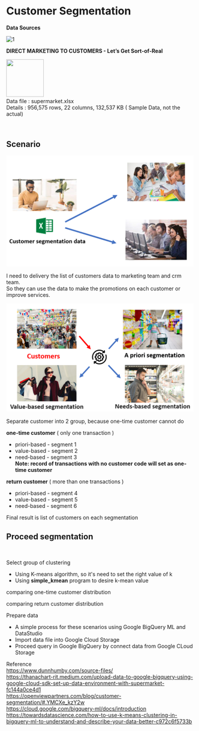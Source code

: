 <h1>Customer Segmentation</h1>



<b>Data Sources</b>
<p align="left">
<img width="367" alt="1" src="https://user-images.githubusercontent.com/5312356/120929641-fb56ae00-c713-11eb-9d10-a13e69f00b15.PNG">

<b>DIRECT MARKETING TO CUSTOMERS - Let’s Get Sort-of-Real</b>

<img src="https://cdn.iconscout.com/icon/free/png-512/microsoft-excel-2-569282.png"
     width="100" height="100" ><br>
Data file : supermarket.xlsx <br>
Details   : 956,575 rows, 22 columns, 132,537 KB  ( Sample Data, not the actual)
</p>
<br>

<h2>Scenario</h2>

<img width='500' src="https://github.com/PaoLastHope/BADS7105/blob/d8c8a67e04efdfdc407e836617d0a2e48f659ef0/HOMEWORK%2006/images/sce.PNG">

I need to delivery the list of customers data to marketing team and crm team.<br/>
So they can use the data to make the promotions on each customer or improve services.

<img width='500' src="https://github.com/PaoLastHope/BADS7105/blob/d8c8a67e04efdfdc407e836617d0a2e48f659ef0/HOMEWORK%2006/images/seg.PNG">

Separate customer into 2 group, because one-time customer cannot do 

<b>one-time customer</b> ( only one transaction )
-    priori-based - segment 1
-    value-based - segment 2
-    need-based - segment 3 <br/>
<b>Note: record of transactions with no customer code will set as one-time customer</b>
     
<b>return customer</b> ( more than one transactions )
-    priori-based - segment 4
-    value-based - segment 5
-    need-based - segment 6 <br/>

Final result is list of customers on each segmentation

<h2>Proceed segmentation</h2><br/>

Select group of clustering
- Using K-means algorithm, so it's need to set the right value of k
- Using <b>simple_kmean</b> program to desire k-mean value 

comparing one-time customer distribution


comparing return customer distribution



Prepare data
- A simple process for these scenarios using Google BigQuery ML and DataStudio
- Import data file into Google Cloud Storage 
- Proceed query in Google BigQuery by connect data from Google CLoud Storage



Reference<br/>
https://www.dunnhumby.com/source-files/<br/>
https://thanachart-rit.medium.com/upload-data-to-google-bigquery-using-google-cloud-sdk-set-up-data-environment-with-supermarket-fc144a0ce4d1<br/>
https://openviewpartners.com/blog/customer-segmentation/#.YMCXe_kzY2w<br/>
https://cloud.google.com/bigquery-ml/docs/introduction<br/>
https://towardsdatascience.com/how-to-use-k-means-clustering-in-bigquery-ml-to-understand-and-describe-your-data-better-c972c6f5733b<br/>
